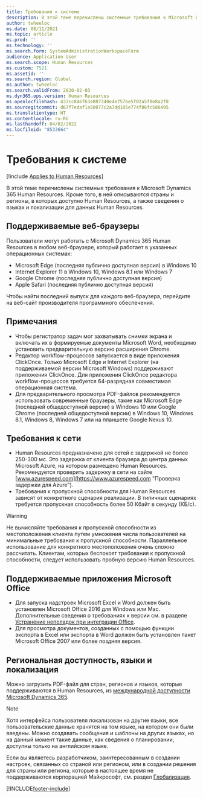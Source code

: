 ```yaml
---
title: Требования к системе
description: В этой теме перечислены системные требования к Microsoft Dynamics 365 Human Resources.
author: twheeloc
ms.date: 08/11/2021
ms.topic: article
ms.prod: ''
ms.technology: ''
ms.search.form: SystemAdministrationWorkspaceForm
audience: Application User
ms.search.scope: Human Resources
ms.custom: 7521
ms.assetid: ''
ms.search.region: Global
ms.author: twheeloc
ms.search.validFrom: 2020-02-03
ms.dyn365.ops.version: Human Resources
ms.openlocfilehash: 433cc846f63e807340e4e757be5f02a5f0e8a2f8
ms.sourcegitcommit: d67f7edaf1a50077c2a7dd105e774f86fc586495
ms.translationtype: HT
ms.contentlocale: ru-RU
ms.lasthandoff: 04/02/2022
ms.locfileid: "8533664"
---
```

# <a name="system-requirements"></a>Требования к системе

[!include [Applies to Human Resources](../includes/applies-to-hr.md)]

В этой теме перечислены системные требования к Microsoft Dynamics 365 Human Resources. Кроме того, в ней описываются страны и регионы, в которых доступно Human Resources, а также сведения о языках и локализации для данных Human Resources.

## <a name="supported-web-browsers"></a>Поддерживаемые веб-браузеры

Пользователи могут работать с Microsoft Dynamics 365 Human Resources в любом веб-браузере, который работает в указанных операционных системах: 

*   Microsoft Edge (последняя публично доступная версия) в Windows 10
*   Internet Explorer 11 в Windows 10, Windows 8.1 или Windows 7
*   Google Chrome (последняя публично доступная версия)
*   Apple Safari (последняя публично доступная версия)

Чтобы найти последний выпуск для каждого веб-браузера, перейдите на веб-сайт производителя программного обеспечения. 

## <a name="special-considerations"></a>Примечания

* Чтобы регистратор задач мог захватывать снимки экрана и включать их в формируемые документы Microsoft Word, необходимо установить предварительную версию расширения Chrome.
* Редактор workflow-процессов запускается в виде приложения ClickOnce. Только Microsoft Edge и Internet Explorer (на поддерживаемой версии Microsoft Windows) поддерживают приложения ClickOnce. Для приложения ClickOnce редактора workflow-процессов требуется 64-разрядная совместимая операционная система.
* Для предварительного просмотра PDF-файлов рекомендуется использовать современные браузеры, такие как Microsoft Edge (последней общедоступной версии) в Windows 10 или Google Chrome (последней общедоступной версии) в Windows 10, Windows 8.1, Windows 8, Windows 7 или на планшете Google Nexus 10.

## <a name="network-requirements"></a>Требования к сети

* Human Resources предназначено для сетей с задержкой не более 250-300 мс. Это задержка от клиента браузера до центра данных Microsoft Azure, на котором размещено Human Resources. Рекомендуется проверить задержку в сети на сайте [www.azurespeed.com](https://www.azurespeed.com "Проверка задержки для Azure").
* Требования к пропускной способности для Human Resources зависят от конкретного сценария реализации. В типичных сценариях требуется пропускная способность более 50 Кбайт в секунду (КБ/с).
 
> [!WARNING]
> Не вычисляйте требования к пропускной способности из местоположения клиента путем умножения числа пользователей на минимальные требования к пропускной способности. Параллельное использование для конкретного местоположения очень сложно рассчитать. Клиентам, которых беспокоят требования к пропускной способности, следует использовать пробную версию Human Resources.

## <a name="supported-microsoft-office-applications"></a>Поддерживаемые приложения Microsoft Office

* Для запуска надстроек Microsoft Excel и Word должен быть установлен Microsoft Office 2016 для Windows или Mac. Дополнительные сведения о требованиях к версии см. в разделе [Устранение неполадок при интеграции Office](../fin-ops-core/dev-itpro/office-integration/office-integration-troubleshooting.md "Устранение неполадок интеграции с Office").
* Для просмотра документов, созданных с помощью функции экспорта в Excel или экспорта в Word должен быть установлен пакет Microsoft Office 2007 или более поздняя версия.

## <a name="regional-availability-languages-and-localization"></a>Региональная доступность, языки и локализация

Можно загрузить PDF-файл для стран, регионов и языков, которые поддерживаются в Human Resources, из [международной доступности Microsoft Dynamics 365](/dynamics365/get-started/availability). 

> [!NOTE]
> Хотя интерфейса пользователя локализован на другие языки, все пользовательские данные хранятся на том языке, на котором они были введены. Можно создавать сообщения и шаблоны на других языках, но на данный момент такие данные, как сведения о планировании, доступны только на английском языке.

Если вы являетесь разработчиком, заинтересованным в создании настроек, связанных со страной или регионом, или в создании решения для страны или региона, которые в настоящее время не поддерживаются корпорацией Майкрософт, см. раздел [Глобализация](/dynamics365/unified-operations/dev-itpro/lcs-solutions/country-region).

[!INCLUDE[footer-include](../includes/footer-banner.md)]
